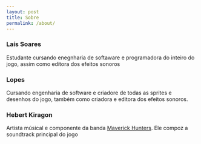 ```yaml
---
layout: post
title: Sobre
permalink: /about/
---
```



### Laís Soares
Estudante cursando enegnharia de softaware e programadora do inteiro do jogo, assim como editora dos efeitos sonoros

### Lopes
Cursando engenharia de software e criadore de todas as sprites e desenhos do jogo, também como criadora e editora dos efeitos sonoros.

### Hebert Kiragon
Artista músical e componente da banda [Maverick Hunters](https://www.instagram.com/maverickhunters_/). Ele compoz a soundtrack principal do jogo



